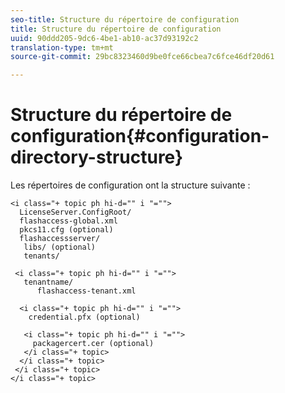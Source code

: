 ```yaml
---
seo-title: Structure du répertoire de configuration
title: Structure du répertoire de configuration
uuid: 90ddd205-9dc6-4be1-ab10-ac37d93192c2
translation-type: tm+mt
source-git-commit: 29bc8323460d9be0fce66cbea7c6fce46df20d61

---
```



# Structure du répertoire de configuration{#configuration-directory-structure}

Les répertoires de configuration ont la structure suivante :

```
<i class="+ topic ph hi-d="" i "="">
  LicenseServer.ConfigRoot/  
  flashaccess-global.xml  
  pkcs11.cfg (optional)  
  flashaccessserver/  
   libs/ (optional)  
   tenants/  
     
 <i class="+ topic ph hi-d="" i "="">
   tenantname/  
      flashaccess-tenant.xml  
       
  <i class="+ topic ph hi-d="" i "="">
    credential.pfx (optional)  
        
   <i class="+ topic ph hi-d="" i "="">
     packagercert.cer (optional) 
   </i class="+ topic> 
  </i class="+ topic> 
 </i class="+ topic> 
</i class="+ topic>
```


